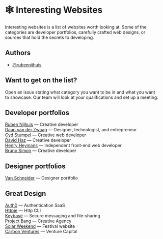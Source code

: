 # 🕸 Interesting Websites

Interesting websites is a list of websites worth looking at. Some of the categories are developer portfolios, carefully crafted web designs, or sources that hold the secrets to developing.

## Authors

- [@rubennijhuis](https://www.github.com/rubennijhuis)

## Want to get on the list?
Open an issue stating what category you want to be in and what you want to showcase. Our team will look at your qualifications and set up a meeting.

## Developer portfolios
[Ruben Nijhuis](https://rubennijhuis.com/) — Creative developer  
[Daan van der Zwaag](https://daanvanderzwaag.com/) — Designer, technologist, and entrepreneur  
[Cyd Stumpel](https://cydstumpel.nl/) — Creative web developer  
[David Haz](https://davidhaz.com/work) — Creative developer  
[Henry Heymans](https://henriheymans.com/) — Independent front-end web developer  
[Bruno Simon](https://bruno-simon.com/) — Creative developer

## Designer portfolios
[Van Schneider](https://vanschneider.com/) — Designer portfolio

## Great Design
[Auth0](https://auth0.com/) — Authentication SaaS  
[Httpie](https://httpie.io/) — Http CLI  
[Keybase](https://keybase.io/) — Secure messaging and file-sharing  
[Project Bang](https://www.project-bang.com/) — Creative Agency  
[Solar Weekend](https://solarweekend.com/) — Festival website  
[Carbon Ventures](https://www.carbonventures.vc/)  — Venture Capital  
